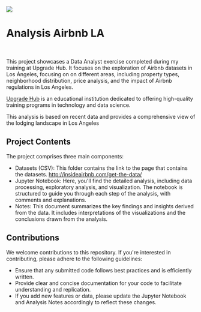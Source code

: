 <img src="https://raw.githubusercontent.com/DaaviidOC/Analysis_Airbnb_LA/main/files/que-ver.avif" />

<h1>Analysis Airbnb LA</h1> </br>

<p>This project showcases a Data Analyst exercise completed during my training at Upgrade Hub. It focuses on the exploration of Airbnb datasets in Los Ángeles, focusing on on different areas, including property types, neighborhood distribution, price analysis, and the impact of Airbnb regulations in Los Angeles.

[Upgrade Hub](https://www.upgrade-hub.com/) is an educational institution dedicated to offering high-quality training programs in technology and data science. </br>

This analysis is based on recent data and provides a comprehensive view of the lodging landscape in Los Angeles</p>

## Project Contents
The project comprises three main components: </br>
- Datasets (CSV): This folder contains the link to the page that contains the datasets. http://insideairbnb.com/get-the-data/</br>
- Jupyter Notebook: Here, you'll find the detailed analysis, including data processing, exploratory analysis, and visualization. The notebook is structured to guide you through each step of the analysis, with comments and explanations. </br>
- Notes: This document summarizes the key findings and insights derived from the data. It includes interpretations of the visualizations and the conclusions drawn from the analysis. </br>


## Contributions
We welcome contributions to this repository. If you're interested in contributing, please adhere to the following guidelines:  </br>
- Ensure that any submitted code follows best practices and is efficiently written.
- Provide clear and concise documentation for your code to facilitate understanding and replication.
- If you add new features or data, please update the Jupyter Notebook and Analysis Notes accordingly to reflect these changes.

 
